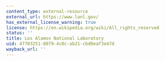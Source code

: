 ```yaml
---
content_type: external-resource
external_url: https://www.lanl.gov/
has_external_license_warning: true
license: https://en.wikipedia.org/wiki/All_rights_reserved
status: ''
title: Los Alamos National Laboratory
uid: 47703251-8079-4c0c-ab21-cbd0eaf3e47d
wayback_url: ''
---
```

